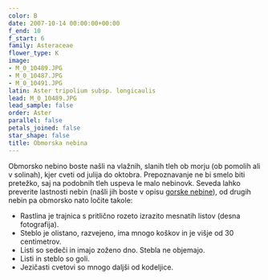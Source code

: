 ```yaml
---
color: B
date: 2007-10-14 00:00:00+00:00
f_end: 10
f_start: 6
family: Asteraceae
flower_type: K
image:
- M_0_10489.JPG
- M_0_10487.JPG
- M_0_10491.JPG
latin: Aster tripolium subsp. longicaulis
lead: M_0_10489.JPG
lead_sample: false
order: Aster
parallel: false
petals_joined: false
star_shape: false
title: Obmorska nebina
---
```

Obmorsko nebino boste našli na vlažnih, slanih tleh ob morju (ob pomolih ali v solinah), kjer cveti od julija do oktobra. Prepoznavanje ne bi smelo biti pretežko, saj na podobnih tleh uspeva le malo nebinovk. Seveda lahko preverite lastnosti nebin (našli jih boste v opisu [gorske nebine](../asteramellus/)), od drugih nebin pa obmorsko nato ločite takole:

-   Rastlina je trajnica s pritlično rozeto izrazito mesnatih listov (desna fotografija).
-   Steblo je olistano, razvejeno, ima mnogo koškov in je višje od 30 centimetrov.
-   Listi so sedeči in imajo zoženo dno. Stebla ne objemajo.
-   Listi in steblo so goli.
-   Jezičasti cvetovi so mnogo daljši od kodeljice.
